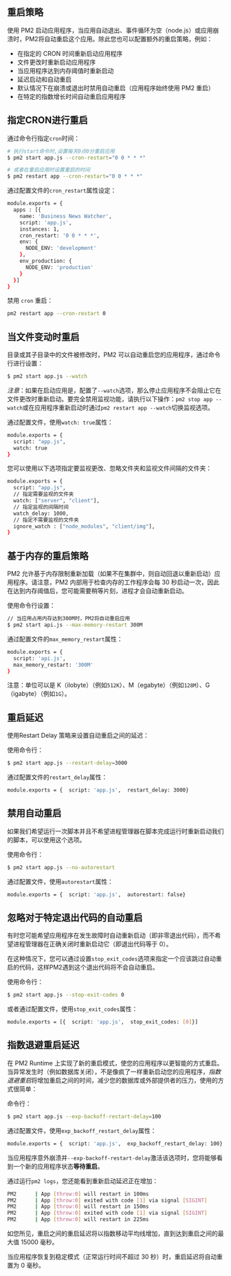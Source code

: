 ## 重启策略

使用 PM2 启动应用程序，当应用自动退出、事件循环为空（node.js）或应用崩溃时，PM2将自动重启这个应用。除此您也可以配置额外的重启策略，例如：

- 在指定的 CRON 时间重新启动应用程序
- 文件更改时重新启动应用程序
- 当应用程序达到内存阈值时重新启动
- 延迟启动和自动重启
- 默认情况下在崩溃或退出时禁用自动重启（应用程序始终使用 PM2 重启）
- 在特定的指数增长时间自动重启应用程序



## 指定CRON进行重启

通过命令行指定`cron`时间：

```bash
# 执行start命令时,设置每天0点0分重启应用
$ pm2 start app.js --cron-restart="0 0 * * *"

# 或者在重启应用时设置重启的时间
$ pm2 restart app --cron-restart="0 0 * * *"
```

通过配置文件的`cron_restart`属性设定：

```bash
module.exports = {
  apps : [{
    name: 'Business News Watcher',
    script: 'app.js',
    instances: 1,
    cron_restart: '0 0 * * *',
    env: {
      NODE_ENV: 'development'
    },
    env_production: {
      NODE_ENV: 'production'
    }
  }]
}
```

禁用 `cron` 重启：

```bash
pm2 restart app --cron-restart 0
```

## 当文件变动时重启

目录或其子目录中的文件被修改时，PM2 可以自动重启您的应用程序，通过命令行进行设置：

```bash
$ pm2 start app.js --watch
```

*注意*：如果在启动应用是，配置了`--watch`选项，那么停止应用程序不会阻止它在文件更改时重新启动。要完全禁用监视功能，请执行以下操作：`pm2 stop app --watch`或在应用程序重新启动时通过`pm2 restart app --watch`切换监视选项。

通过配置文件，使用`watch: true`属性：

```bash
module.exports = {
  script: "app.js",
  watch: true
}
```

您可以使用以下选项指定要监视更改、忽略文件夹和监视文件间隔的文件夹：

```bash
module.exports = {
  script: "app.js",
  // 指定需要监视的文件夹
  watch: ["server", "client"],
  // 指定监视的间隔时间
  watch_delay: 1000,
  // 指定不需要监视的文件夹
  ignore_watch : ["node_modules", "client/img"],
}
```

## 基于内存的重启策略

PM2 允许基于内存限制重新加载（如果不在集群中，则自动回退以重新启动）应用程序。请注意，PM2 内部用于检查内存的工作程序会每 30 秒启动一次，因此在达到内存阈值后，您可能需要稍等片刻，进程才会自动重新启动。

使用命令行设置：

```bash
// 当应用占用内存达到300M时，PM2将自动重启应用
$ pm2 start api.js --max-memory-restart 300M
```

通过配置文件的`max_memory_restart`属性：

```bash
module.exports = {
  script: 'api.js',
  max_memory_restart: '300M'
}
```

注意：单位可以是 K（ilobyte）（例如`512K`）、M（egabyte）（例如`128M`）、G（igabyte）（例如`1G`）。

## 重启延迟

使用Restart Delay 策略来设置自动重启之间的延迟：

使用命令行：

```bash
$ pm2 start app.js --restart-delay=3000
```

通过配置文件的`restart_delay`属性：

```bash
module.exports = {  script: 'app.js',  restart_delay: 3000}
```

## 禁用自动重启

如果我们希望运行一次脚本并且不希望进程管理器在脚本完成运行时重新启动我们的脚本，可以使用这个选项。

使用命令行：

```bash
$ pm2 start app.js --no-autorestart
```

通过配置文件，使用`autorestart`属性：

```bash
module.exports = {  script: 'app.js',  autorestart: false}
```

## 忽略对于特定退出代码的自动重启

有时您可能希望应用程序在发生故障时自动重新启动（即非零退出代码），而不希望进程管理器在正确关闭时重新启动它（即退出代码等于 0）。

在这种情况下，您可以通过设置`stop_exit_codes`选项来指定一个应该跳过自动重启的代码，这样PM2遇到这个退出代码将不会自动重启。

使用命令行：

```bash
$ pm2 start app.js --stop-exit-codes 0
```

或者通过配置文件，使用`stop_exit_codes`属性：

```bash
module.exports = [{  script: 'app.js',  stop_exit_codes: [0]}]
```

## 指数退避重启延迟

在 PM2 Runtime 上实现了新的重启模式，使您的应用程序以更智能的方式重启。当异常发生时（例如数据库关闭），不是像疯了一样重新启动您的应用程序，*指数退避重启*将增加重启之间的时间，减少您的数据库或外部提供者的压力，使用的方式很简单：

命令行：

```bash
$ pm2 start app.js --exp-backoff-restart-delay=100
```

通过配置文件，使用`exp_backoff_restart_delay`属性：

```bash
module.exports = {  script: 'app.js',  exp_backoff_restart_delay: 100}
```

当应用程序意外崩溃并`--exp-backoff-restart-delay`激活该选项时，您将能够看到一个新的应用程序状态**等待重启**。

通过运行`pm2 logs`，您还能看到重新启动延迟正在增加：

```bash
PM2      | App [throw:0] will restart in 100ms
PM2      | App [throw:0] exited with code [1] via signal [SIGINT]
PM2      | App [throw:0] will restart in 150ms
PM2      | App [throw:0] exited with code [1] via signal [SIGINT]
PM2      | App [throw:0] will restart in 225ms
```

如您所见，重启之间的重启延迟将以指数移动平均线增加，直到达到重启之间的最大值 15000 毫秒。

当应用程序恢复到稳定模式（正常运行时间不超过 30 秒）时，重启延迟将自动重置为 0 毫秒。


